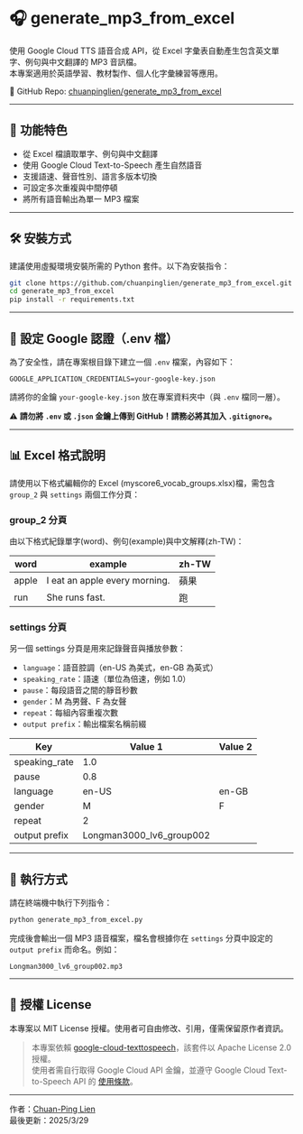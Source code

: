 
# 🎧 generate_mp3_from_excel

使用 Google Cloud TTS 語音合成 API，從 Excel 字彙表自動產生包含英文單字、例句與中文翻譯的 MP3 音訊檔。  
本專案適用於英語學習、教材製作、個人化字彙練習等應用。

🔗 GitHub Repo: [chuanpinglien/generate_mp3_from_excel](https://github.com/chuanpinglien/generate_mp3_from_excel)

---

## 🚀 功能特色

- 從 Excel 檔讀取單字、例句與中文翻譯
- 使用 Google Cloud Text-to-Speech 產生自然語音
- 支援語速、聲音性別、語言多版本切換
- 可設定多次重複與中間停頓
- 將所有語音輸出為單一 MP3 檔案

---

## 🛠 安裝方式

建議使用虛擬環境安裝所需的 Python 套件。以下為安裝指令：

```bash
git clone https://github.com/chuanpinglien/generate_mp3_from_excel.git
cd generate_mp3_from_excel
pip install -r requirements.txt
```

---

## 🔐 設定 Google 認證（.env 檔）

為了安全性，請在專案根目錄下建立一個 `.env` 檔案，內容如下：

```env
GOOGLE_APPLICATION_CREDENTIALS=your-google-key.json
```

請將你的金鑰 `your-google-key.json` 放在專案資料夾中（與 `.env` 檔同一層）。

⚠️ **請勿將 `.env` 或 `.json` 金鑰上傳到 GitHub！請務必將其加入 `.gitignore`。**

---

## 📊 Excel 格式說明

請使用以下格式編輯你的 Excel (myscore6_vocab_groups.xlsx)檔，需包含 `group_2` 與 `settings` 兩個工作分頁：

### group_2 分頁

由以下格式紀錄單字(word)、例句(example)與中文解釋(zh-TW)：

| word  | example                        | zh-TW  |
|-------|--------------------------------|--------|
| apple | I eat an apple every morning. | 蘋果   |
| run   | She runs fast.                | 跑     |

### settings 分頁

另一個 settings 分頁是用來記錄聲音與播放參數：

- `language`：語音腔調（en-US 為美式，en-GB 為英式）
- `speaking_rate`：語速（單位為倍速，例如 1.0）
- `pause`：每段語音之間的靜音秒數
- `gender`：M 為男聲、F 為女聲
- `repeat`：每組內容重複次數
- `output prefix`：輸出檔案名稱前綴

| Key            | Value 1         | Value 2 |
|----------------|-----------------|---------|
| speaking_rate  | 1.0             |         |
| pause          | 0.8             |         |
| language       | en-US           | en-GB   |
| gender         | M               | F       |
| repeat         | 2               |         |
| output prefix  | Longman3000_lv6_group002 |   |

---

## 🧪 執行方式

請在終端機中執行下列指令：

```bash
python generate_mp3_from_excel.py
```

完成後會輸出一個 MP3 語音檔案，檔名會根據你在 `settings` 分頁中設定的 `output prefix` 而命名。例如：

```
Longman3000_lv6_group002.mp3
```

---


## 📄 授權 License

本專案以 MIT License 授權。使用者可自由修改、引用，僅需保留原作者資訊。

> 本專案依賴 [google-cloud-texttospeech](https://pypi.org/project/google-cloud-texttospeech/)，該套件以 Apache License 2.0 授權。  
> 使用者需自行取得 Google Cloud API 金鑰，並遵守 Google Cloud Text-to-Speech API 的 [使用條款](https://cloud.google.com/text-to-speech/docs/overview)。  

---

作者：[Chuan-Ping Lien](https://github.com/chuanpinglien)  
最後更新：2025/3/29
